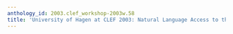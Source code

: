 ```yaml
---
anthology_id: 2003.clef_workshop-2003w.58
title: 'University of Hagen at CLEF 2003: Natural Language Access to the GIRT4 Data'
---
```

